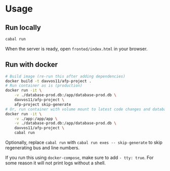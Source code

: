 # Usage
## Run locally
```bash
cabal run
```

When the server is ready, open `fronted/index.html` in your browser.

## Run with docker
```bash
# Build image (re-run this after adding dependencies)
docker build -t davvos11/afp-project .
# Run container as is (production)
docker run -it \
    -v ./database-prod.db:/app/database-prod.db \
    davvos11/afp-project \
    afp-project skip-generate
# Or, run container with volume mount to latest code changes and database
docker run -it \
    -v ./app:/app/app \
    -v ./database-prod.db:/app/database-prod.db \
    davvos11/afp-project \
    cabal run
```
Optionally, replace `cabal run` with `cabal run exes -- skip-generate` to skip regenerating bus and line numbers.

If you run this using `docker-compose`, make sure to add `- tty: true`. For some reason it will not print logs without a shell.
